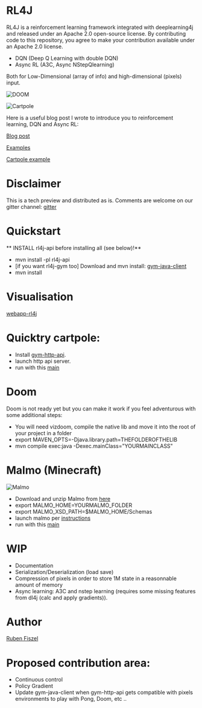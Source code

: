 

# RL4J

RL4J is a reinforcement learning framework integrated with deeplearning4j and released under an Apache 2.0 open-source license. By contributing code to this repository, you agree to make your contribution available under an Apache 2.0 license.

* DQN (Deep Q Learning with double DQN)
* Async RL (A3C, Async NStepQlearning)

Both for Low-Dimensional (array of info) and high-dimensional (pixels) input.


![DOOM](doom.gif)


![Cartpole](cartpole.gif)


Here is a useful blog post I wrote to introduce you to reinforcement learning, DQN and Async RL:


[Blog post](https://rubenfiszel.github.io/posts/rl4j/2016-08-24-Reinforcement-Learning-and-DQN.html)

[Examples](https://github.com/deeplearning4j/dl4j-examples/tree/master/rl4j-examples)

[Cartpole example](https://github.com/deeplearning4j/dl4j-examples/blob/master/rl4j-examples/src/main/java/org/deeplearning4j/examples/rl4j/Cartpole.java)

# Disclaimer

This is a tech preview and distributed as is.
Comments are welcome on our gitter channel:
[gitter](https://gitter.im/deeplearning4j/deeplearning4j)


# Quickstart

** INSTALL rl4j-api before installing all (see below)!**

* mvn install -pl rl4j-api
* [if you want rl4j-gym too] Download and mvn install: [gym-java-client](https://github.com/deeplearning4j/gym-java-client)
* mvn install

# Visualisation

[webapp-rl4j](https://github.com/rubenfiszel/webapp-rl4j)

# Quicktry cartpole:

* Install [gym-http-api](https://github.com/openai/gym-http-api).
* launch http api server.
* run with this [main](https://github.com/rubenfiszel/rl4j-examples/blob/master/src/main/java/org/deeplearning4j/rl4j/Cartpole.java)

# Doom

Doom is not ready yet but you can make it work if you feel adventurous with some additional steps:

* You will need vizdoom, compile the native lib and move it into the root of your project in a folder
* export MAVEN_OPTS=-Djava.library.path=THEFOLDEROFTHELIB
* mvn compile exec:java -Dexec.mainClass="YOURMAINCLASS"

# Malmo (Minecraft)

![Malmo](malmo.gif)

* Download and unzip Malmo from [here](https://github.com/Microsoft/malmo/releases)
* export MALMO_HOME=YOURMALMO_FOLDER
* export MALMO_XSD_PATH=$MALMO_HOME/Schemas
* launch malmo per [instructions](https://github.com/Microsoft/malmo#launching-minecraft-with-our-mod)
* run with this [main](https://github.com/deeplearning4j/dl4j-examples/blob/master/rl4j-examples/src/main/java/org/deeplearning4j/examples/rl4j/MalmoPixels.java)



# WIP

* Documentation
* Serialization/Deserialization (load save)
* Compression of pixels in order to store 1M state in a reasonnable amount of memory
* Async learning: A3C and nstep learning (requires some missing features from dl4j (calc and apply gradients)).

# Author

[Ruben Fiszel](http://rubenfiszel.github.io/)

# Proposed contribution area:

* Continuous control
* Policy Gradient
* Update gym-java-client when gym-http-api gets compatible with pixels environments to play with Pong, Doom, etc ..
